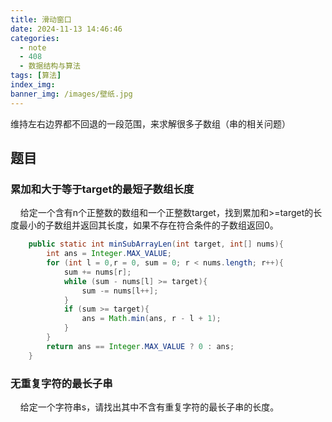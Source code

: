 ```yaml
---
title: 滑动窗口
date: 2024-11-13 14:46:46
categories:
  - note
  - 408
  - 数据结构与算法
tags: [算法]
index_img:
banner_img: /images/壁纸.jpg
---
```


 

维持左右边界都不回退的一段范围，来求解很多子数组（串的相关问题）

## 题目

### 累加和大于等于target的最短子数组长度

&nbsp;&nbsp;&nbsp;&nbsp;给定一个含有n个正整数的数组和一个正整数target，找到累加和>=target的长度最小的子数组并返回其长度，如果不存在符合条件的子数组返回0。

```java
    public static int minSubArrayLen(int target, int[] nums){
        int ans = Integer.MAX_VALUE;
        for (int l = 0,r = 0, sum = 0; r < nums.length; r++){
            sum += nums[r];
            while (sum - nums[l] >= target){
                sum -= nums[l++];
            }
            if (sum >= target){
                ans = Math.min(ans, r - l + 1);
            }
        }
        return ans == Integer.MAX_VALUE ? 0 : ans;
    }
```

### 无重复字符的最长子串

&nbsp;&nbsp;&nbsp;&nbsp;给定一个字符串s，请找出其中不含有重复字符的最长子串的长度。

```java
```

